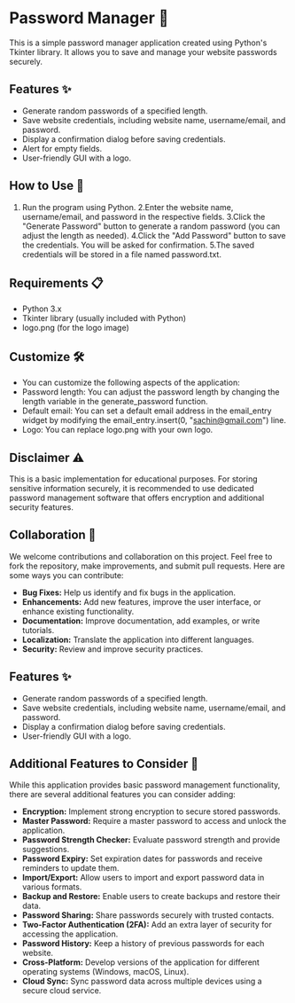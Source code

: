 # Password Manager 🔐

This is a simple password manager application created using Python's Tkinter library. It allows you to save and manage your website passwords securely.

## Features ✨

   - Generate random passwords of a specified length.
   - Save website credentials, including website name, username/email, and password.
   - Display a confirmation dialog before saving credentials.
   - Alert for empty fields.
   - User-friendly GUI with a logo.

## How to Use 🚀

   1. Run the program using Python.
   2.Enter the website name, username/email, and password in the respective fields.
   3.Click the "Generate Password" button to generate a random password (you can adjust the length as needed).
   4.Click the "Add Password" button to save the credentials. You will be asked for confirmation.
   5.The saved credentials will be stored in a file named password.txt.

## Requirements 📋
  - Python 3.x
  - Tkinter library (usually included with Python)
   - logo.png (for the logo image)

## Customize 🛠️
   - You can customize the following aspects of the application:
   - Password length: You can adjust the password length by changing the length variable in the generate_password function.
   - Default email: You can set a default email address in the email_entry widget by modifying the email_entry.insert(0, "sachin@gmail.com") line.
   - Logo: You can replace logo.png with your own logo.

## Disclaimer ⚠️
  This is a basic implementation for educational purposes. For storing sensitive information securely, it is recommended to use dedicated password management software that offers encryption and additional security features.

## Collaboration 👥

We welcome contributions and collaboration on this project. Feel free to fork the repository, make improvements, and submit pull requests. Here are some ways you can contribute:

- **Bug Fixes:** Help us identify and fix bugs in the application.
- **Enhancements:** Add new features, improve the user interface, or enhance existing functionality.
- **Documentation:** Improve documentation, add examples, or write tutorials.
- **Localization:** Translate the application into different languages.
- **Security:** Review and improve security practices.

## Features ✨

- Generate random passwords of a specified length.
- Save website credentials, including website name, username/email, and password.
- Display a confirmation dialog before saving credentials.
- User-friendly GUI with a logo.

## Additional Features to Consider 🚀

While this application provides basic password management functionality, there are several additional features you can consider adding:

- **Encryption:** Implement strong encryption to secure stored passwords.
- **Master Password:** Require a master password to access and unlock the application.
- **Password Strength Checker:** Evaluate password strength and provide suggestions.
- **Password Expiry:** Set expiration dates for passwords and receive reminders to update them.
- **Import/Export:** Allow users to import and export password data in various formats.
- **Backup and Restore:** Enable users to create backups and restore their data.
- **Password Sharing:** Share passwords securely with trusted contacts.
- **Two-Factor Authentication (2FA):** Add an extra layer of security for accessing the application.
- **Password History:** Keep a history of previous passwords for each website.
- **Cross-Platform:** Develop versions of the application for different operating systems (Windows, macOS, Linux).
- **Cloud Sync:** Sync password data across multiple devices using a secure cloud service.

